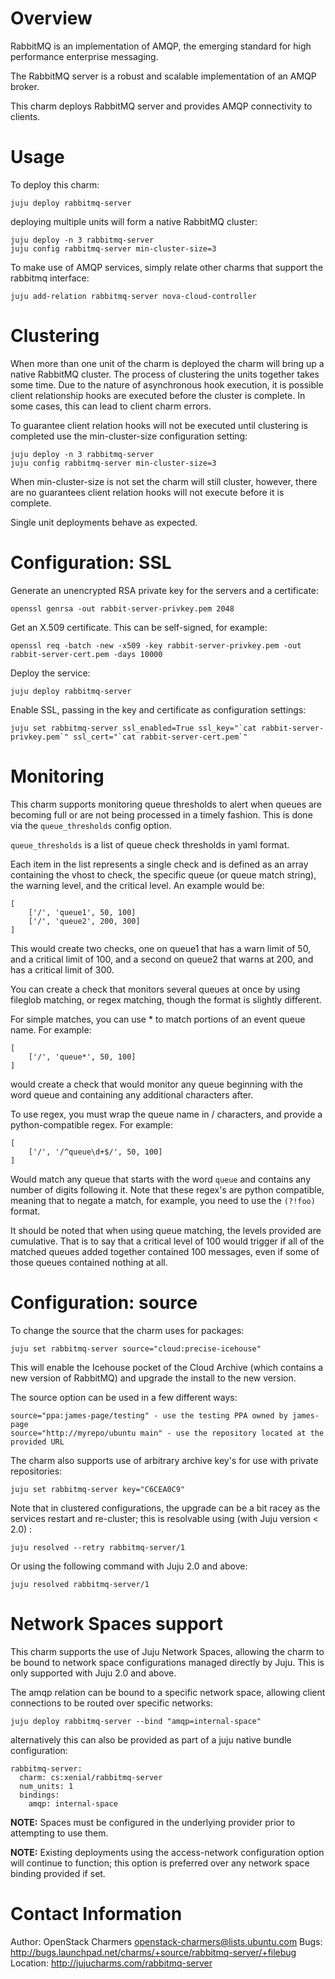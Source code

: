 # Overview

RabbitMQ is an implementation of AMQP, the emerging standard for high performance enterprise messaging.

The RabbitMQ server is a robust and scalable implementation of an AMQP broker.

This charm deploys RabbitMQ server and provides AMQP connectivity to clients.

# Usage

To deploy this charm:

    juju deploy rabbitmq-server

deploying multiple units will form a native RabbitMQ cluster:

    juju deploy -n 3 rabbitmq-server
    juju config rabbitmq-server min-cluster-size=3

To make use of AMQP services, simply relate other charms that support the rabbitmq interface:

    juju add-relation rabbitmq-server nova-cloud-controller

# Clustering

When more than one unit of the charm is deployed the charm will bring up a
native RabbitMQ cluster. The process of clustering the units together takes
some time. Due to the nature of asynchronous hook execution, it is possible
client relationship hooks are executed before the cluster is complete.
In some cases, this can lead to client charm errors.

To guarantee client relation hooks will not be executed until clustering is
completed use the min-cluster-size configuration setting:

    juju deploy -n 3 rabbitmq-server
    juju config rabbitmq-server min-cluster-size=3

When min-cluster-size is not set the charm will still cluster, however,
there are no guarantees client relation hooks will not execute before it is
complete.

Single unit deployments behave as expected.

# Configuration: SSL

Generate an unencrypted RSA private key for the servers and a certificate:

    openssl genrsa -out rabbit-server-privkey.pem 2048

Get an X.509 certificate. This can be self-signed, for example:

    openssl req -batch -new -x509 -key rabbit-server-privkey.pem -out rabbit-server-cert.pem -days 10000

Deploy the service:

    juju deploy rabbitmq-server

Enable SSL, passing in the key and certificate as configuration settings:

    juju set rabbitmq-server ssl_enabled=True ssl_key="`cat rabbit-server-privkey.pem`" ssl_cert="`cat rabbit-server-cert.pem`"

# Monitoring

This charm supports monitoring queue thresholds to alert when queues are
becoming full or are not being processed in a timely fashion. This is 
done via the `queue_thresholds` config option.

`queue_thresholds` is a list of queue check thresholds in yaml format.

Each item in the list represents a single check and is defined as 
an array containing the vhost to check, the specific queue (or queue
match string), the warning level, and the critical level. An example 
would be:

    [
        ['/', 'queue1', 50, 100]
        ['/', 'queue2', 200, 300]
    ]

This would create two checks, one on queue1 that has a warn limit of
50, and a critical limit of 100, and a second on queue2 that warns at
200, and has a critical limit of 300.

You can create a check that monitors several queues at once by using 
fileglob matching, or regex matching, though the format is slightly
different.

For simple matches, you can use * to match portions of an event queue
name.  For example:

    [
        ['/', 'queue*', 50, 100]
    ]

would create a check that would monitor any queue beginning with the
word queue and containing any additional characters after.  

To use regex, you must wrap the queue name in / characters, and provide 
a python-compatible regex.  For example:

    [
        ['/', '/^queue\d+$/', 50, 100]
    ]

Would match any queue that starts with the word `queue` and contains
any number of digits following it.  Note that these regex's are python
compatible, meaning that to negate a match, for example, you need
to use the `(?!foo)` format.

It should be noted that when using queue matching, the levels provided
are cumulative.  That is to say that a critical level of 100 would
trigger if all of the matched queues added together contained 100 
messages, even if some of those queues contained nothing at all.

# Configuration: source

To change the source that the charm uses for packages:

    juju set rabbitmq-server source="cloud:precise-icehouse"

This will enable the Icehouse pocket of the Cloud Archive (which contains a new version of RabbitMQ) and upgrade the install to the new version.

The source option can be used in a few different ways:

    source="ppa:james-page/testing" - use the testing PPA owned by james-page
    source="http://myrepo/ubuntu main" - use the repository located at the provided URL

The charm also supports use of arbitrary archive key's for use with private repositories:

    juju set rabbitmq-server key="C6CEA0C9"

Note that in clustered configurations, the upgrade can be a bit racey as the services restart and re-cluster; this is resolvable using (with Juju version < 2.0) :

    juju resolved --retry rabbitmq-server/1

Or using the following command with Juju 2.0 and above:

    juju resolved rabbitmq-server/1

# Network Spaces support

This charm supports the use of Juju Network Spaces, allowing the charm to be bound to network space configurations managed directly by Juju.  This is only supported with Juju 2.0 and above.

The amqp relation can be bound to a specific network space, allowing client connections to be routed over specific networks:

    juju deploy rabbitmq-server --bind "amqp=internal-space"

alternatively this can also be provided as part of a juju native bundle configuration:

    rabbitmq-server:
      charm: cs:xenial/rabbitmq-server
      num_units: 1
      bindings:
        amqp: internal-space

**NOTE:** Spaces must be configured in the underlying provider prior to attempting to use them.

**NOTE:** Existing deployments using the access-network configuration option will continue to function; this option is preferred over any network space binding provided if set.

# Contact Information

Author: OpenStack Charmers <openstack-charmers@lists.ubuntu.com>
Bugs: http://bugs.launchpad.net/charms/+source/rabbitmq-server/+filebug
Location: http://jujucharms.com/rabbitmq-server
